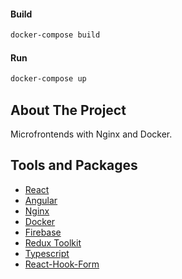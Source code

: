 #### Build

```sh
docker-compose build
```

#### Run

```sh
docker-compose up
```

## About The Project

Microfrontends with Nginx and Docker.

## Tools and Packages

- [React](https://reactjs.org/)
- [Angular](https://angular.io/)
- [Nginx](https://nginx.org/en/docs/)
- [Docker](https://docs.docker.com/)
- [Firebase](https://firebase.google.com/)
- [Redux Toolkit](https://redux-toolkit.js.org/)
- [Typescript](https://www.typescriptlang.org/)
- [React-Hook-Form](https://react-hook-form.com/)
